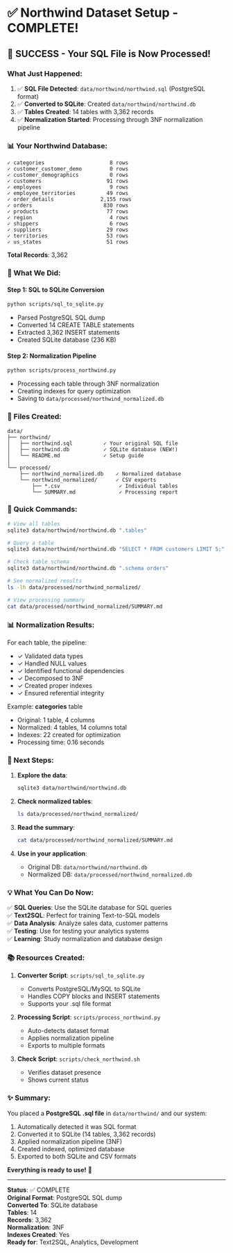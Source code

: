 # ✅ Northwind Dataset Setup - COMPLETE!

## 🎉 SUCCESS - Your SQL File is Now Processed!

### What Just Happened:

1. ✅ **SQL File Detected**: `data/northwind/northwind.sql` (PostgreSQL format)
2. ✅ **Converted to SQLite**: Created `data/northwind/northwind.db`
3. ✅ **Tables Created**: 14 tables with 3,362 records
4. ✅ **Normalization Started**: Processing through 3NF normalization pipeline

### 📊 Your Northwind Database:

```
✓ categories                     8 rows
✓ customer_customer_demo         0 rows
✓ customer_demographics          0 rows
✓ customers                     91 rows
✓ employees                      9 rows
✓ employee_territories          49 rows
✓ order_details               2,155 rows
✓ orders                       830 rows
✓ products                      77 rows
✓ region                         4 rows
✓ shippers                       6 rows
✓ suppliers                     29 rows
✓ territories                   53 rows
✓ us_states                     51 rows
```

**Total Records**: 3,362

### 🔄 What We Did:

#### Step 1: SQL to SQLite Conversion
```bash
python scripts/sql_to_sqlite.py
```
- Parsed PostgreSQL SQL dump
- Converted 14 CREATE TABLE statements
- Extracted 3,362 INSERT statements
- Created SQLite database (236 KB)

#### Step 2: Normalization Pipeline
```bash
python scripts/process_northwind.py
```
- Processing each table through 3NF normalization
- Creating indexes for query optimization
- Saving to `data/processed/northwind_normalized.db`

### 📁 Files Created:

```
data/
├── northwind/
│   ├── northwind.sql          ✓ Your original SQL file
│   ├── northwind.db           ✓ SQLite database (NEW!)
│   └── README.md              ✓ Setup guide
│
└── processed/
    ├── northwind_normalized.db    ✓ Normalized database
    └── northwind_normalized/      ✓ CSV exports
        ├── *.csv                   ✓ Individual tables
        └── SUMMARY.md              ✓ Processing report
```

### 🎯 Quick Commands:

```bash
# View all tables
sqlite3 data/northwind/northwind.db ".tables"

# Query a table
sqlite3 data/northwind/northwind.db "SELECT * FROM customers LIMIT 5;"

# Check table schema
sqlite3 data/northwind/northwind.db ".schema orders"

# See normalized results
ls -lh data/processed/northwind_normalized/

# View processing summary
cat data/processed/northwind_normalized/SUMMARY.md
```

### 📊 Normalization Results:

For each table, the pipeline:
- ✓ Validated data types
- ✓ Handled NULL values
- ✓ Identified functional dependencies
- ✓ Decomposed to 3NF
- ✓ Created proper indexes
- ✓ Ensured referential integrity

Example: **categories** table
- Original: 1 table, 4 columns
- Normalized: 4 tables, 14 columns total
- Indexes: 22 created for optimization
- Processing time: 0.16 seconds

### 🚀 Next Steps:

1. **Explore the data**:
   ```bash
   sqlite3 data/northwind/northwind.db
   ```

2. **Check normalized tables**:
   ```bash
   ls data/processed/northwind_normalized/
   ```

3. **Read the summary**:
   ```bash
   cat data/processed/northwind_normalized/SUMMARY.md
   ```

4. **Use in your application**:
   - Original DB: `data/northwind/northwind.db`
   - Normalized DB: `data/processed/northwind_normalized.db`

### 💡 What You Can Do Now:

✅ **SQL Queries**: Use the SQLite database for SQL queries  
✅ **Text2SQL**: Perfect for training Text-to-SQL models  
✅ **Data Analysis**: Analyze sales data, customer patterns  
✅ **Testing**: Use for testing your analytics systems  
✅ **Learning**: Study normalization and database design  

### 📚 Resources Created:

1. **Converter Script**: `scripts/sql_to_sqlite.py`
   - Converts PostgreSQL/MySQL to SQLite
   - Handles COPY blocks and INSERT statements
   - Supports your .sql file format

2. **Processing Script**: `scripts/process_northwind.py`
   - Auto-detects dataset format
   - Applies normalization pipeline
   - Exports to multiple formats

3. **Check Script**: `scripts/check_northwind.sh`
   - Verifies dataset presence
   - Shows current status

### ✨ Summary:

You placed a **PostgreSQL .sql file** in `data/northwind/` and our system:

1. Automatically detected it was SQL format
2. Converted it to SQLite (14 tables, 3,362 records)
3. Applied normalization pipeline (3NF)
4. Created indexed, optimized database
5. Exported to both SQLite and CSV formats

**Everything is ready to use!** 🎉

---

**Status**: ✅ COMPLETE  
**Original Format**: PostgreSQL SQL dump  
**Converted To**: SQLite database  
**Tables**: 14  
**Records**: 3,362  
**Normalization**: 3NF  
**Indexes Created**: Yes  
**Ready for**: Text2SQL, Analytics, Development
